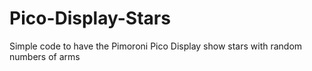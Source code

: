 # Pico-Display-Stars
Simple code to have the Pimoroni Pico Display show stars with random numbers of arms
